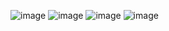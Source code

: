 ![image](https://github.com/pragya2580/School_Landing_Page/assets/72943349/82f1aeb7-b06e-4da0-86ba-6ee70740a546)
![image](https://github.com/pragya2580/School_Landing_Page/assets/72943349/2c8661bb-114e-4d6d-9e72-9f5a5504c793)
![image](https://github.com/pragya2580/School_Landing_Page/assets/72943349/3d3ed993-b78a-4ae8-9da8-a8d9827cbcdd)
![image](https://github.com/pragya2580/School_Landing_Page/assets/72943349/d880ccbd-ed01-44bf-8135-943a7ec98a6c)

